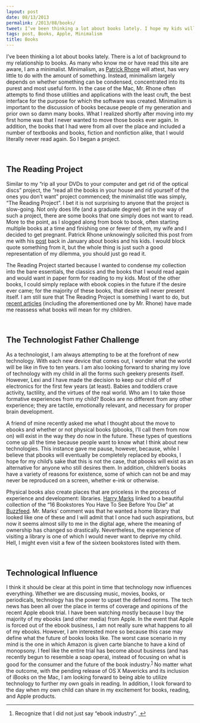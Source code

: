 ```yaml
---
layout: post
date: 08/13/2013
permalink: /2013/08/books/
tweet: I’ve been thinking a lot about books lately. I hope my kids will appreciate physical books, too.
tags: post, Books, Apple, Minimalism
title: Books
---
```


<p>I’ve been thinking a lot about books lately. There is a lot of background to my relationship to books. As many who know me or have read this site are aware, I am a minimalist. Minimalism, as <a href="http://minimalmac.com" title="Minimal Mac">Patrick Rhone</a> will attest, has very little to do with the amount of something. Instead, minimalism largely depends on whether something can be condensed, concentrated into its purest and most useful form. In the case of the Mac, Mr. Rhone often attempts to find those utilities and applications with the least cruft, the best interface for the purpose for which the software was created. Minimalism is important to the discussion of books because people of my generation and prior own so damn many books. What I realized shortly after moving into my first home was that I never wanted to move those books ever again. In addition, the books that I had were from all over the place and included a number of textbooks and books, fiction and nonfiction alike, that I would literally never read again. So I began a project.</p>

<p><br/></p>

<h2 id="thereadingproject">The Reading Project</h2>

<p>Similar to my “rip all your DVDs to your computer and get rid of the optical discs” project, the “read all the books in your house and rid yourself of the ones you don’t want” project commenced; the minimalist title was simply, “The Reading Project”. I bet it is not surprising to anyone that the project is slow-going. Not only does life (and a graduate degree) get in the way of such a project, there are some books that one simply does not want to read. More to the point, as I slogged along from book to book, often starting multiple books at a time and finishing one or fewer of them, my wife and I decided to get pregnant. Patrick Rhone unknowingly solicited this post from me with his <a href="http://patrickrhone.com/2013/01/20/a-time-for-books/" title="A Time For Books - Patrick Rhone">post</a> back in January about books and his kids. I would block quote something from it, but the whole thing is just such a good representation of my dilemma, you should just go read it.</p>

<p>The Reading Project started because I wanted to condense my collection into the bare essentials, the classics and the books that I would read again and would want in paper form for reading to my kids. Most of the other books, I could simply replace with ebook copies in the future if the desire ever came; for the majority of these books, that desire will never present itself. I am still sure that The Reading Project is something I want to do, but <a href="http://news.yahoo.com/group-apps-not-effective-tool-teaching-babies-210546423.html" title="Apps not effective tool for teaching babies - Yahoo! News">recent articles</a> (including the aforementioned one by Mr. Rhone) have made me reassess what books will mean for my children.</p>

<p><br/></p>

<h2 id="thetechnologistfatherchallenge">The Technologist Father Challenge</h2>

<p>As a technologist, I am always attempting to be at the forefront of new technology. With each new device that comes out, I wonder what the world will be like in five to ten years. I am also looking forward to sharing my love of technology with my child in all the forms such geekery presents itself. However, Lexi and I have made the decision to keep our child off of electronics for the first few years (at least). Babies and toddlers crave activity, tactility, and the virtues of the real world. Who am I to take those formative experiences from my child? Books are no different from any other experience; they are tactile, emotionally relevant, and necessary for proper brain development.</p>

<p>A friend of mine recently asked me what I thought about the move to ebooks and whether or not physical books (pbooks, I’ll call them from now on) will exist in the way they do now in the future. These types of questions come up all the time because people want to know what I think about new technologies. This instance gave me pause, however, because, while I believe that pbooks will eventually be completely replaced by ebooks, I hope for my child’s sake that this is not the case, that pbooks will exist as an alternative for anyone who still desires them. In addition, children’s books have a variety of reasons for existence, some of which can not be and may never be reproduced on a screen, whether e-ink or otherwise.</p>

<p>Physical books also create places that are priceless in the process of experience and development: libraries. <a href="http://curiousrat.com/16-bookstores-to-see-before-you-die" title="16 Bookstores to See Before You Die - Curious Rat">Harry Marks</a> linked to a beautiful collection of the “16 Bookstores You Have To See Before You Die” at <a href="http://www.buzzfeed.com/harpercollins/16-bookstores-you-have-to-see-before-you-die-9npd" title="Buzzfeed">Buzzfeed</a>. Mr. Marks’ comment was that he wanted a home library that looked like one of these and I will admit that I once had such aspirations, but now it seems almost silly to me in the digital age, where the meaning of ownership has changed so drastically. Nevertheless, the experience of visiting a library is one of which I would never want to deprive my child. Hell, I might even visit a few of the sixteen bookstores listed with them.</p>

<p><br/></p>

<h2 id="technologicalinfluence">Technological Influence</h2>

<p>I think it should be clear at this point in time that technology now influences everything. Whether we are discussing music, movies, books, or periodicals, technology has the power to upset the defined norms. The tech news has been all over the place in terms of coverage and opinions of the recent Apple ebook trial. I have been watching mostly because I buy the majority of my ebooks (and other media) from Apple. In the event that Apple is forced out of the ebook business, I am not really sure what happens to all of my ebooks. However, I am interested more so because this case may define what the future of books looks like. The worst case scenario in my mind is the one in which Amazon is given carte blanche to have a kind of monopsony. I feel like the entire trial has become about business (and has recently begun to resemble a soap opera), instead of focusing on what is good for the consumer and the future of the book industry.<sup><a href="#fn:1" id="fnref:1" title="see footnote" class="footnote">1</a></sup>  No matter what the outcome, with the pending release of OS X Mavericks and its inclusion of iBooks on the Mac, I am looking forward to being able to utilize technology to further my own goals in reading. In addition, I look forward to the day when my own child can share in my excitement for books, reading, and Apple products. </p>

<div class="footnotes">
<hr>
<ol><li id="fn:1">
<p>Recognize that I did not just say “ebook industry”. <a href="#fnref:1" title="return to article" class="reversefootnote"> ↩</a></p>
</li>

</ol></div>